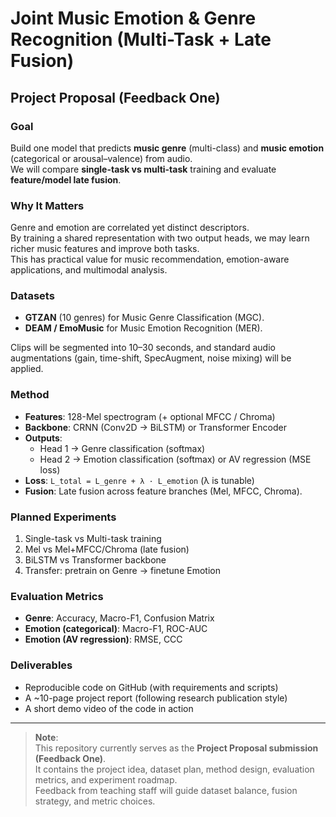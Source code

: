 # Joint Music Emotion & Genre Recognition (Multi-Task + Late Fusion)

## Project Proposal (Feedback One)

### Goal
Build one model that predicts **music genre** (multi-class) and **music emotion** (categorical or arousal–valence) from audio.  
We will compare **single-task vs multi-task** training and evaluate **feature/model late fusion**.

### Why It Matters
Genre and emotion are correlated yet distinct descriptors.  
By training a shared representation with two output heads, we may learn richer music features and improve both tasks.  
This has practical value for music recommendation, emotion-aware applications, and multimodal analysis.

### Datasets
- **GTZAN** (10 genres) for Music Genre Classification (MGC).  
- **DEAM / EmoMusic** for Music Emotion Recognition (MER).  

Clips will be segmented into 10–30 seconds, and standard audio augmentations (gain, time-shift, SpecAugment, noise mixing) will be applied.

### Method
- **Features**: 128-Mel spectrogram (+ optional MFCC / Chroma)  
- **Backbone**: CRNN (Conv2D → BiLSTM) or Transformer Encoder  
- **Outputs**: 
  - Head 1 → Genre classification (softmax)  
  - Head 2 → Emotion classification (softmax) or AV regression (MSE loss)  
- **Loss**: `L_total = L_genre + λ · L_emotion` (λ is tunable)  
- **Fusion**: Late fusion across feature branches (Mel, MFCC, Chroma).  

### Planned Experiments
1. Single-task vs Multi-task training  
2. Mel vs Mel+MFCC/Chroma (late fusion)  
3. BiLSTM vs Transformer backbone  
4. Transfer: pretrain on Genre → finetune Emotion  

### Evaluation Metrics
- **Genre**: Accuracy, Macro-F1, Confusion Matrix  
- **Emotion (categorical)**: Macro-F1, ROC-AUC  
- **Emotion (AV regression)**: RMSE, CCC  

### Deliverables
- Reproducible code on GitHub (with requirements and scripts)  
- A ~10-page project report (following research publication style)  
- A short demo video of the code in action  

---

> **Note**:  
> This repository currently serves as the **Project Proposal submission (Feedback One)**.  
> It contains the project idea, dataset plan, method design, evaluation metrics, and experiment roadmap.  
> Feedback from teaching staff will guide dataset balance, fusion strategy, and metric choices.
